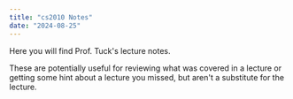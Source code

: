 ```yaml
---
title: "cs2010 Notes"
date: "2024-08-25"
---
```


Here you will find Prof. Tuck's lecture notes.

These are potentially useful for reviewing what was covered in a lecture
or getting some hint about a lecture you missed, but aren't a substitute
for the lecture.

